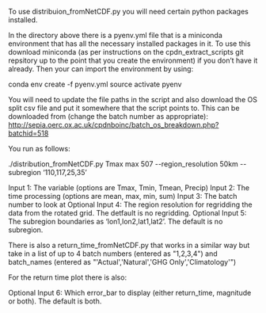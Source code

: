 To use distribuion_fromNetCDF.py you will need certain python packages installed.  

In the directory above there is a pyenv.yml file that is a miniconda environment that has all the necessary installed packages in it.  To use this download miniconda (as per instructions on the cpdn_extract_scripts git repsitory up to the point that you create the environment) if you don’t have it already. Then your can import the environment by using:

conda env create -f pyenv.yml
source activate pyenv

You will need to update the file paths in the script and also download the OS split csv file and put it somewhere that the script points to. This can be downloaded from (change the batch number as appropriate):
http://sepia.oerc.ox.ac.uk/cpdnboinc/batch_os_breakdown.php?batchid=518

You run as follows:

./distribution_fromNetCDF.py Tmax max 507 --region_resolution 50km --subregion ‘110,117,25,35’

Input 1: The variable  (options are Tmax, Tmin, Tmean, Precip) 
Input 2: The time processing (options are mean, max, min, sum)
Input 3: The batch number to look at
Optional Input 4: The region resolution for regridding the data from the rotated grid. The detfault is no regridding.
Optional Input 5: The subregion boundaries as ‘lon1,lon2,lat1,lat2’.  The default is no subregion.


There is also a return_time_fromNetCDF.py that works in a similar way but take in a list of up to 4 batch numbers (entered as "1,2,3,4") and batch_names (entered as "'Actual','Natural','GHG Only','Climatology'") 

For the return time plot there is also:

Optional Input 6: Which error_bar to display (either return_time, magnitude or both).  The default is both.
